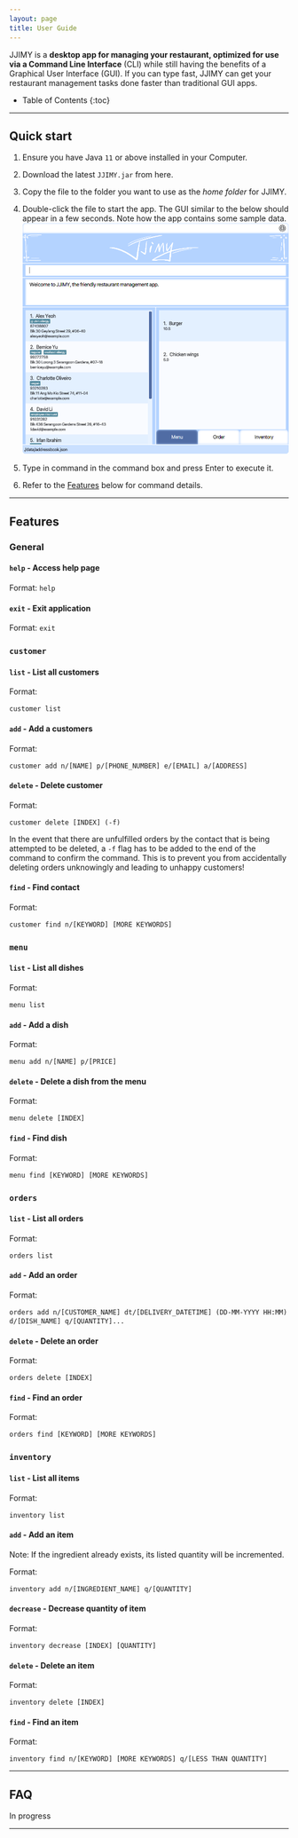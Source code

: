 ```yaml
---
layout: page
title: User Guide
---
```


JJIMY is a **desktop app for managing your restaurant, optimized for use via a Command Line Interface** (CLI) while still having the benefits of a Graphical User Interface (GUI). If you can type fast, JJIMY can get your restaurant management tasks done faster than traditional GUI apps.

* Table of Contents
{:toc}

--------------------------------------------------------------------------------------------------------------------

## Quick start

1. Ensure you have Java `11` or above installed in your Computer.

2. Download the latest `JJIMY.jar` from here.

3. Copy the file to the folder you want to use as the _home folder_ for JJIMY.

4. Double-click the file to start the app. The GUI similar to the below should appear in a few seconds. Note how the app contains some sample data.<br>
   ![Ui](images/Ui.png)

5. Type in command in the command box and press Enter to execute it.

6. Refer to the [Features](#features) below for command details.

--------------------------------------------------------------------------------------------------------------------

## Features

### General

#### `help` - Access help page
Format: `help`

#### `exit` - Exit application
Format: `exit`

### `customer`

#### `list` - List all customers
Format: 
```
customer list
```

#### `add` - Add a customers
Format: 
```
customer add n/[NAME] p/[PHONE_NUMBER] e/[EMAIL] a/[ADDRESS]
```

#### `delete` - Delete customer
Format:
```
customer delete [INDEX] (-f)
```

In the event that there are unfulfilled orders by the contact that is being attempted to be deleted, a `-f` flag has to be added to the end of the command to confirm the command. This is to prevent you from accidentally deleting orders unknowingly and leading to unhappy customers!

#### `find` - Find contact
Format:
```
customer find n/[KEYWORD] [MORE KEYWORDS]
```

### `menu`

#### `list` - List all dishes
Format: 
```
menu list
```

#### `add` - Add a dish
Format: 
```
menu add n/[NAME] p/[PRICE]  
```

#### `delete` - Delete a dish from the menu
Format:
```
menu delete [INDEX]
```

#### `find` - Find dish
Format:
```
menu find [KEYWORD] [MORE KEYWORDS]
```

### `orders`

#### `list` - List all orders
Format: 
```
orders list
```

#### `add` - Add an order
Format: 
```
orders add n/[CUSTOMER_NAME] dt/[DELIVERY_DATETIME] (DD-MM-YYYY HH:MM) d/[DISH_NAME] q/[QUANTITY]...  
```

#### `delete` - Delete an order
Format:
```
orders delete [INDEX]
```

#### `find` - Find an order
Format:
```
orders find [KEYWORD] [MORE KEYWORDS]
```

### `inventory`

#### `list` - List all items
Format: 
```
inventory list
```

#### `add` - Add an item
Note:
If the ingredient already exists, its listed quantity will be incremented.

Format: 
```
inventory add n/[INGREDIENT_NAME] q/[QUANTITY]
```

#### `decrease` - Decrease quantity of item
Format:
```
inventory decrease [INDEX] [QUANTITY]
```

#### `delete` - Delete an item
Format:
```
inventory delete [INDEX]
```

#### `find` - Find an item
Format:
```
inventory find n/[KEYWORD] [MORE KEYWORDS] q/[LESS THAN QUANTITY]
```



--------------------------------------------------------------------------------------------------------------------

## FAQ

In progress

--------------------------------------------------------------------------------------------------------------------
